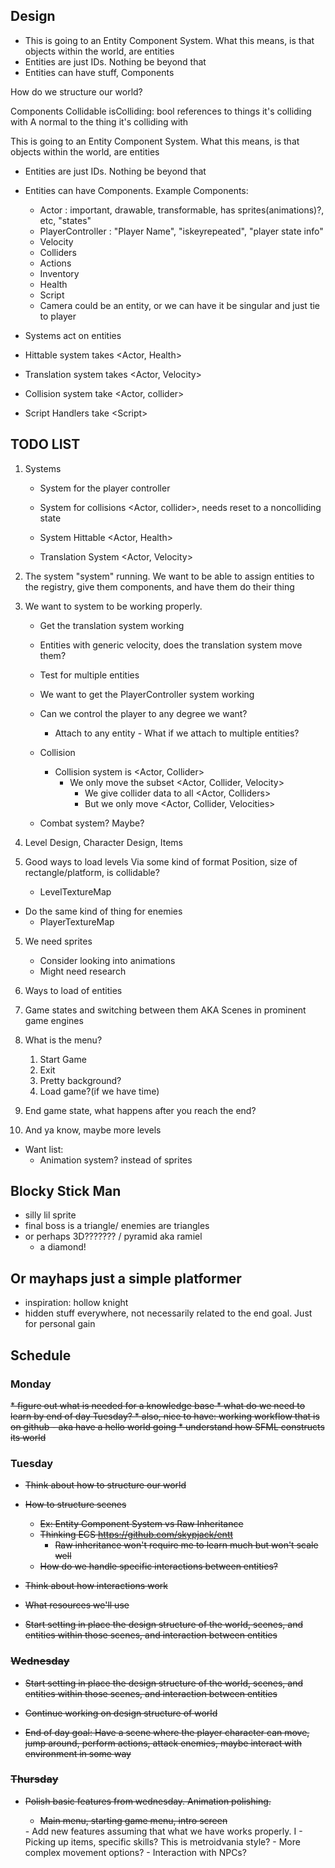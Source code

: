 ## Design
- This is going to an Entity Component System. What this means, is that objects within the world, are entities
- Entities are just IDs. Nothing be beyond that
- Entities can have stuff, Components

How do we structure our world?



Components
	Collidable
		isColliding: bool
		references to things it's colliding with
		A normal to the thing it's colliding with 



This is going to an Entity Component System. What this means, is that objects within the world, are entities
- Entities are just IDs. Nothing be beyond that
- Entities can have Components. Example Components:
  - Actor : important, drawable, transformable, has sprites(animations)?, etc, "states"
  - PlayerController : "Player Name", "iskeyrepeated", "player state info"
  - Velocity
  - Colliders
  - Actions
  - Inventory
  - Health
  - Script
  - Camera could be an entity, or we can have it be singular and just tie to player 


- Systems act on entities
- Hittable system takes <Actor, Health> 
- Translation system takes <Actor, Velocity>
- Collision system take <Actor, collider>
- Script Handlers take \<Script> 


## TODO LIST

1. Systems
    - System for the player controller

    - System for collisions <Actor, collider>, needs reset to a noncolliding state 

    - System Hittable <Actor, Health>

    - Translation System <Actor, Velocity>

2. The system "system" running. We want to be able to assign entities to the registry, give them components, and have them do their thing

3. We want to system to be working properly. 
    - Get the translation system working
    - Entities with generic velocity, does the translation system move them?
    - Test for multiple entities

	- We want to get the PlayerController system working 
    - Can we control the player to any degree we want?
      - Attach to any entity
			- What if we attach to multiple entities?

	* Collision
		* Collision system is <Actor, Collider>
			* We only move the subset <Actor, Collider, Velocity>
				* We give collider data to all <Actor, Colliders>
				* But we only move <Actor, Collider, Velocities>


	* Combat system? Maybe?

3. Level Design, Character Design, Items

4. Good ways to load levels
	Via some kind of format
	Position, size of rectangle/platform, is collidable?
	* LevelTextureMap
  
  * Do the same kind of thing for enemies
    * PlayerTextureMap
    
    
5. We need sprites
	* Consider looking into animations
	* Might need research

6. Ways to load of entities

7. Game states and switching between them
	AKA Scenes in prominent game engines

8. What is the menu?
	1. Start Game
	2. Exit
	3. Pretty background?
	3. Load game?(if we have time) 

9. End game state, what happens after you reach the end?

10. And ya know, maybe more levels

- Want list:
  - Animation system? instead of sprites


## Blocky Stick Man
- silly lil sprite
- final boss is a triangle/ enemies are triangles
- or perhaps 3D??????? / pyramid aka ramiel
  - a diamond!


## Or mayhaps just a simple platformer
* inspiration: hollow knight
* hidden stuff everywhere, not necessarily related to the end goal. Just for personal gain

## Schedule
### Monday
<strike>
* figure out what is needed for a knowledge base
* what do we need to learn by end of day Tuesday?
* also, nice to have: working workflow that is on github
  - aka have a hello world going
* understand how SFML constructs its world
  </strike>

### Tuesday<strike>
* Think about how to structure our world
* How to structure scenes
	* Ex: Entity Component System vs Raw Inheritance
	* Thinking ECS https://github.com/skypjack/entt
		* Raw inheritance won't require me to learn much but won't scale well
	* How do we handle specific interactions between entities?

* Think about how interactions work 
* What resources we'll use 
* Start setting in place the design structure of the world, scenes, and entities within those scenes, and  interaction between entities


### Wednesday
* Start setting in place the design structure of the world, scenes, and entities within those scenes, and  interaction between entities
* Continue working on design structure of world

* End of day goal: Have a scene where the player character can move, jump around, perform actions, attack enemies, maybe interact with environment in some way


### Thursday
- Polish basic features from wednesday. Animation polishing. 
  - Main menu, starting game menu, intro screen
  </strike>
  - Add new features assuming that what we have works properly. I
  - Picking up items, specific skills? This is metroidvania style?
  - More complex movement options? 
    - Interaction with NPCs?

